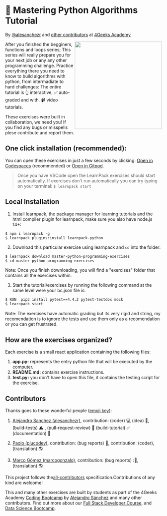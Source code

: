 <!-- hide -->
# 🐍 Mastering Python Algorithms Tutorial

By <a href="https://twitter.com/alesanchezr">@alesanchezr</a> and <a href="https://github.com/4GeeksAcademy//master-python-programming-exercises/graphs/contributors">other contributors</a> at <a href="http://4geeksacademy.co/">4Geeks Academy</a>

<a href="https://www.4geeksacademy.co"><img height="280" align="right" src="https://raw.githubusercontent.com/4GeeksAcademy/master-python-programming-exercises/master/badge-master-python.png" /></a>

<!-- endhide -->
After you finished the begginers, functions and loops series; This series will really prepare you for your next job or any any other programming challenge. Practice everything there you need to know to build algorithms with python, from intermadiate to hard challenges: The entire tutorial is 👆 interactive, ✅ auto-graded and with. 📹 video tutorials.

These exercises were built in collaboration, we need you! If you find any bugs or misspells plese contribute and report them.

<!-- hide -->

## One click installation (recommended):

You can open these exercises in just a few seconds by clicking: [Open in Codespaces](https://codespaces.new/?repo=4GeeksAcademy/master-python-programming-exercises) (recommended) or [Open in Gitpod](https://gitpod.io#https://github.com/4GeeksAcademy/master-python-programming-exercises).

> Once you have VSCode open the LearnPack exercises should start automatically. If exercises don't run automatically you can try typing on your terminal: `$ learnpack start`


## Local Installation

1. Install learnpack, the package manager for learning tutorials and the html compiler plugin for learnpack, make sure you also have node.js 14+:

```
$ npm i learnpack -g
$ learnpack plugins:install learnpack-python
```

2. Download this particular exercise using learnpack and `cd` into the folder:

```
$ learnpack download master-python-programming-exercises
$ cd master-python-programming-exercises
```

Note: Once you finish downloading, you will find a "exercises" folder that contains all the exercises within.

3. Start the tutorial/exercises by running the following command at the same level were your bc.json file is:

```sh
$ RUN  pip3 install pytest==4.4.2 pytest-testdox mock
$ learnpack start
```

<!-- endhide -->

Note: The exercises have automatic grading but its very rigid and string, my recomendation is to ignore the tests and use them only as a recomendation or you can get frustrated.


## How are the exercises organized?

Each exercise is a small react application containing the following files:

1. **app.py:** represents the entry python file that will be executed by the computer.
2. **README.md:** contains exercise instructions.
3. **test.py:** you don't have to open this file, it contains the testing script for the exercise.

## Contributors

Thanks goes to these wonderful people ([emoji key](https://github.com/kentcdodds/all-contributors#emoji-key)):

1. [Alejandro Sanchez (alesanchezr)](https://github.com/alesanchezr), contribution: (coder) 💻  (idea) 🤔, (build-tests) ⚠️ , (pull-request-review) 👀 (build-tutorial) ✅ (documentation) 📖

2. [Paolo (plucodev)](https://github.com/plucodev), contribution: (bug reports) 🐛, contribution: (coder), (translation) 🌎

3. [Marco Gómez (marcogonzalo)](https://github.com/marcogonzalo), contribution: (bug reports) :🐛, (translation) 🌎


This project follows the[all-contributors](https://github.com/kentcdodds/all-contributors) specification.Contributions of any kind are welcome!

This and many other exercises are built by students as part of the 4Geeks Academy [Coding Bootcamp](https://4geeksacademy.com/us/coding-bootcamp) by [Alejandro Sánchez](https://twitter.com/alesanchezr) and many other contributors. Find out more about our [Full Stack Developer Course](https://4geeksacademy.com/us/coding-bootcamps/part-time-full-stack-developer), and  [Data Science Bootcamp](https://4geeksacademy.com/us/coding-bootcamps/datascience-machine-learning).
